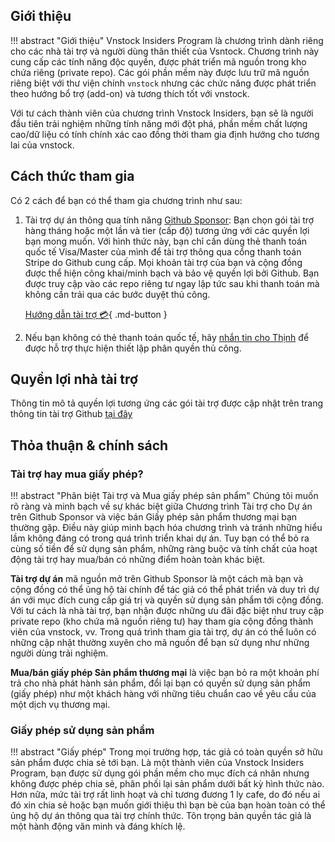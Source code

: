 ## Giới thiệu

!!! abstract "Giới thiệu"
	Vnstock Insiders Program là chương trình dành riêng cho các nhà tài trợ và người dùng thân thiết của Vsntock. Chương trình này cung cấp các tính năng độc quyền, được phát triển mã nguồn trong kho chứa riêng (private repo). Các gói phần mềm này được lưu trữ mã nguồn riêng biệt với thư viện chính `vnstock` nhưng các chức năng được phát triển theo hướng bổ trợ (add-on) và tương thích tốt với vnstock.

Với tư cách thành viên của chương trình Vnstock Insiders, bạn sẽ là người đầu tiên trải nghiệm những tính năng mới đột phá, phần mềm chất lượng cao/dữ liệu có tính chính xác cao đồng thời tham gia định hướng cho tương lai của vnstock.

## Cách thức tham gia
Có 2 cách để bạn có thể tham gia chương trình như sau:

1. Tài trợ dự án thông qua tính năng [Github Sponsor](https://docs.vnstock.site/community/support): Bạn chọn gói tài trợ hàng tháng hoặc một lần và tier (cấp độ) tương ứng với các quyền lợi bạn mong muốn. Với hình thức này, bạn chỉ cần dùng thẻ thanh toán quốc tế Visa/Master của mình để tài trợ thông qua cổng thanh toán Stripe do Github cung cấp. Mọi khoản tài trợ của bạn và cộng đồng được thể hiện công khai/minh bạch và bảo vệ quyền lợi bởi Github. Bạn được truy cập vào các repo riêng tư ngay lập tức sau khi thanh toán mà không cần trải qua các bước duyệt thủ công.

	[Hướng dẫn tài trợ :credit_card:](https://docs.vnstock.site/community/support){ .md-button }

1. Nếu bạn không có thẻ thanh toán quốc tế, hãy [nhắn tin cho Thịnh](https://www.messenger.com/t/mr.thinh.ueh) để được hỗ trợ thực hiện thiết lập phân quyền thủ công.

## Quyền lợi nhà tài trợ
Thông tin mô tả quyền lợi tương ứng các gói tài trợ được cập nhật trên trang thông tin tài trợ Github [tại đây](https://github.com/sponsors/thinh-vu)

## Thỏa thuận & chính sách
### Tài trợ hay mua giấy phép?

!!! abstract "Phân biệt Tài trợ và Mua giấy phép sản phẩm"
	Chúng tôi muốn rõ ràng và minh bạch về sự khác biệt giữa Chương trình Tài trợ cho Dự án trên Github Sponsor và việc bán Giấy phép sản phẩm thương mại bạn thường gặp. Điều này giúp minh bạch hóa chương trình và tránh những hiểu lầm không đáng có trong quá trình triển khai dự án. Tuy bạn có thể bỏ ra cùng số tiền để sử dụng sản phẩm, những ràng buộc và tính chất của hoạt động tài trợ hay mua/bán có những điểm hoàn toàn khác biệt.

**Tài trợ dự án** mã nguồn mở trên Github Sponsor là một cách mà bạn và cộng đồng có thể ủng hộ tài chính để tác giả có thể phát triển và duy trì dự án với mục đích cung cấp giá trị và quyền sử dụng sản phẩm tới cộng đồng. Với tư cách là nhà tài trợ, bạn nhận được những ưu đãi đặc biệt như truy cập private repo (kho chứa mã nguồn riêng tư) hay tham gia cộng đồng thành viên của vnstock, vv. Trong quá trình tham gia tài trợ, dự án có thể luôn có những cập nhật thường xuyên cho mã nguồn để bạn sử dụng như những người dùng trải nghiệm.

**Mua/bán giấy phép Sản phẩm thương mại** là việc bạn bỏ ra một khoản phí trả cho nhà phát hành sản phẩm, đổi lại bạn có quyền sử dụng sản phẩm (giấy phép) như một khách hàng với những tiêu chuẩn cao về yêu cầu của một dịch vụ thương mại. 

### Giấy phép sử dụng sản phẩm

!!! abstract "Giấy phép"
	Trong mọi trường hợp, tác giả có toàn quyền sở hữu sản phẩm được chia sẻ tới bạn. Là một thành viên của Vnstock Insiders Program, bạn được sử dụng gói phần mềm cho mục đích cá nhân nhưng không được phép chia sẻ, phân phối lại sản phẩm dưới bất kỳ hình thức nào. Hơn nữa, mức tài trợ rất linh hoạt và chỉ tương đương 1 ly cafe, do đó nếu ai đó xin chia sẻ hoặc bạn muốn giới thiệu thì bạn bè của bạn hoàn toàn có thể ủng hộ dự án thông qua tài trợ chính thức. Tôn trọng bản quyền tác giả là một hành động văn minh và đáng khích lệ. 
